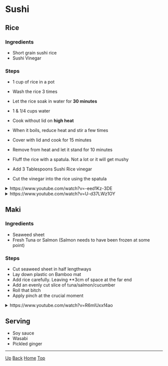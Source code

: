 # Sushi

<link rel="stylesheet" href="https://use.fontawesome.com/releases/v5.7.2/css/all.css" integrity="sha384-fnmOCqbTlWIlj8LyTjo7mOUStjsKC4pOpQbqyi7RrhN7udi9RwhKkMHpvLbHG9Sr" crossorigin="anonymous">


## Rice

### Ingredients
* Short grain sushi rice
* Sushi Vinegar

### Steps
* 1 cup of rice in a pot
* Wash the rice 3 times
* Let the rice soak in water for **30 minutes**
* 1 & 1/4 cups water

* Cook without lid on **high heat**
* When it boils, reduce heat and stir a few times
* Cover with lid and cook for 15 minutes
* Remove from heat and let it stand for 10 minutes
* Fluff the rice with a spatula. Not a lot or it will get mushy

* Add 3 Tablespoons Sushi Rice vinegar
* Cut the vinegar into the rice using the spatula

<details>
    <summary>https://www.youtube.com/watch?v=-eed1Kz-3DE</summary>
    <blockquote cite="https://www.youtube.com/watch?v=-eed1Kz-3DE" style="padding-top:2px;padding-bottom:2px;">
        <div align="center">
    <iframe width="560" height="315" src="https://www.youtube.com/embed/-eed1Kz-3DE" frameborder="0" allow="accelerometer; autoplay; encrypted-media; gyroscope; picture-in-picture" allowfullscreen></iframe>
</div>
    </blockquote>
</details>  

<details>
    <summary>https://www.youtube.com/watch?v=U-d37LWz1OY</summary>
    <blockquote cite="https://www.youtube.com/watch?v=U-d37LWz1OY" style="padding-top:2px;padding-bottom:2px;">
        <div align="center">
    <iframe width="560" height="315" src="https://www.youtube.com/embed/U-d37LWz1OY" frameborder="0" allow="accelerometer; autoplay; encrypted-media; gyroscope; picture-in-picture" allowfullscreen></iframe>
</div>
    </blockquote>
</details>  


## Maki 

### Ingredients
* Seaweed sheet
* Fresh Tuna or Salmon (Salmon needs to have been frozen at some point)

### Steps
* Cut seaweed sheet in half lengthways
* Lay down plastic on Bamboo mat 
* Add rice carefully. Leaving **3cm of space at the far end
* Add an evenly cut slice of tuna/salmon/cucumber
* Roll that bitch
* Apply pinch at the crucial moment

<details>
    <summary>https://www.youtube.com/watch?v=R6mlUxxf4ao</summary>
    <blockquote cite="https://www.youtube.com/watch?v=R6mlUxxf4ao" style="padding-top:2px;padding-bottom:2px;">
        <div align="center">
    <iframe width="560" height="315" src="https://www.youtube.com/embed/R6mlUxxf4ao" frameborder="0" allow="accelerometer; autoplay; encrypted-media; gyroscope; picture-in-picture" allowfullscreen></iframe>
</div>
    </blockquote>
</details>  


## Serving
* Soy sauce
* Wasabi 
* Pickled ginger  

---
[<i class="fas fa-arrow-circle-up"></i> Up](../index)
[<i class="fas fa-arrow-circle-left"></i> Back](index)
[<i class="fas fa-home"></i> Home](/index)
<a href="#top"><i class="fas fa-asterisk"></i> Top</a>